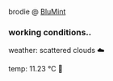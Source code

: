 brodie @ [BluMint](https://www.linkedin.com/company/blumint-io/)

<!--weather_start-->
### working conditions..

weather: scattered clouds ☁️

temp: 11.23 °C 👕

<!--weather_end-->
